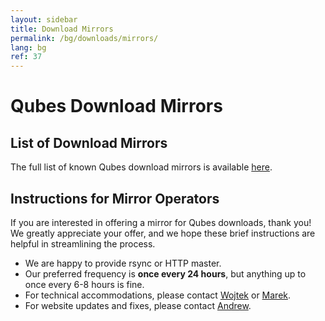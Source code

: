 ```yaml
---
layout: sidebar
title: Download Mirrors
permalink: /bg/downloads/mirrors/
lang: bg
ref: 37
---
```


Qubes Download Mirrors
======================

List of Download Mirrors
------------------------

The full list of known Qubes download mirrors is available [here][mirror-list].

Instructions for Mirror Operators
---------------------------------

If you are interested in offering a mirror for Qubes downloads, thank you!
We greatly appreciate your offer, and we hope these brief instructions are
helpful in streamlining the process.

 * We are happy to provide rsync or HTTP master.
 * Our preferred frequency is **once every 24 hours**, but anything up to once
   every 6-8 hours is fine.
 * For technical accommodations, please contact [Wojtek] or [Marek].
 * For website updates and fixes, please contact [Andrew].


[mirror-list]: /bg/downloads/#mirrors
[Wojtek]: /bg/team/#wojtek-porczyk
[Marek]: /bg/team/#marek-marczykowski-górecki
[Andrew]: /bg/team/#andrew-david-wong
